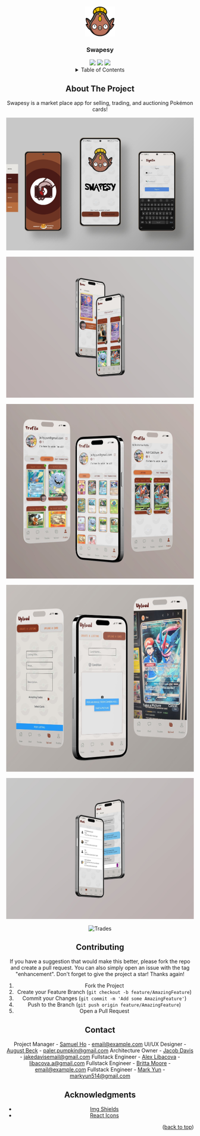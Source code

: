 

<br />
<div align="center">
  <a href="https://github.com/othneildrew/Best-README-Template">
    <img src="dev/test_data/stunfisk.png" alt="Logo" width="80" height="80">
  </a>

  <h3 align="center">Swapesy</h3>
  
<div align="center">
	<img src='https://img.shields.io/badge/JavaScript-F7DF1E?style=for-the-badge&logo=javascript&logoColor=black' />
	<img src='https://img.shields.io/badge/React_Native-20232A?style=for-the-badge&logo=react&logoColor=61DAFB' />
	<img src='https://img.shields.io/badge/Firebase-039BE5?style=for-the-badge&logo=Firebase&logoColor=white'/>
</div>

<!-- TABLE OF CONTENTS -->
<details>
  <summary>Table of Contents</summary>
  <ol>
    <li>
      <a href="#about-the-project">About The Project</a>
      <ul>
        <li><a href="#built-with">Built With</a></li>
      </ul>
    </li>
    <li><a href="#contributing">Contributing</a></li>
    <li><a href="#contact">Contact</a></li>
  </ol>
</details>


<!-- ABOUT THE PROJECT -->
## About The Project
Swapesy is a market place app for selling, trading, and auctioning Pokémon cards!

![Authentication](https://raw.githubusercontent.com/stunningstunfisk/swapesy/993b73631df1378d50a24fa05c7aa0d15f3909c3/assets/mock/intro.jpg)

![Home](https://raw.githubusercontent.com/stunningstunfisk/swapesy/993b73631df1378d50a24fa05c7aa0d15f3909c3/assets/mock/home.jpg)

![Profile](https://raw.githubusercontent.com/stunningstunfisk/swapesy/993b73631df1378d50a24fa05c7aa0d15f3909c3/assets/mock/profile.jpg)

![Upload](https://raw.githubusercontent.com/stunningstunfisk/swapesy/993b73631df1378d50a24fa05c7aa0d15f3909c3/assets/mock/upload.jpg)

![Chat](https://raw.githubusercontent.com/stunningstunfisk/swapesy/993b73631df1378d50a24fa05c7aa0d15f3909c3/assets/mock/chat.jpg)

![Trades](assets/mock/intro.jpq)

<!-- CONTRIBUTING -->
## Contributing

If you have a suggestion that would make this better, please fork the repo and create a pull request. You can also simply open an issue with the tag "enhancement".
Don't forget to give the project a star! Thanks again!

1. Fork the Project
2. Create your Feature Branch (`git checkout -b feature/AmazingFeature`)
3. Commit your Changes (`git commit -m 'Add some AmazingFeature'`)
4. Push to the Branch (`git push origin feature/AmazingFeature`)
5. Open a Pull Request

<!-- CONTACT -->
## Contact

Project Manager - [Samuel Ho](https://www.linkedin.com/in/samuelho7/) - email@example.com
UI/UX Designer - [August Beck](https://www.linkedin.com/in/august-beck/) - paler.pumpkin@gmail.com
Architecture Owner - [Jacob Davis](https://www.linkedin.com/in/jacobroyaldavis/) - jakedavisemail@gmail.com
Fullstack Engineer - [Alex Libacova](https://www.linkedin.com/in/alex-libacova/) - libacova.a@gmail.com
Fullstack Engineer - [Britta Moore](https://www.linkedin.com/in/britta-moore/) - email@example.com
Fullstack Engineer - [Mark Yun](https://www.linkedin.com/in/mark-yun-026487268/) - markyun514@gmail.com

<!-- ACKNOWLEDGMENTS -->
## Acknowledgments

* [Img Shields](https://shields.io)
* [React Icons](https://react-icons.github.io/react-icons/search)

<p align="right">(<a href="#readme-top">back to top</a>)</p>

